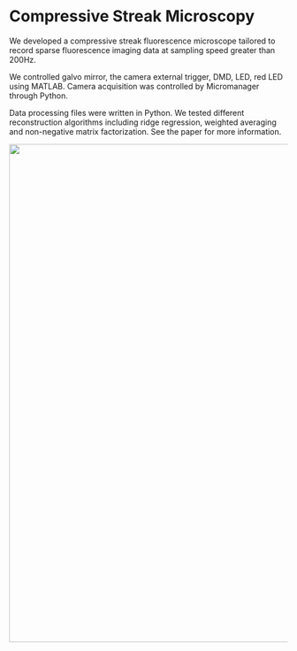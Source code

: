 # Compressive Streak Microscopy
We developed a compressive streak fluorescence microscope tailored to record sparse fluorescence imaging data at sampling speed greater than 200Hz.

We controlled galvo mirror, the camera external trigger, DMD, LED, red LED using MATLAB. Camera acquisition was controlled by Micromanager through Python. 

Data processing files were written in Python. We tested different reconstruction algorithms including ridge regression, weighted averaging and non-negative matrix factorization. See the paper for more information. 

<p align="center" width="100%">
<img src="https://github.com/user-attachments/assets/3f3bd9a5-34ff-403f-a388-9c73fa6d0076" width="900" />
</p>
